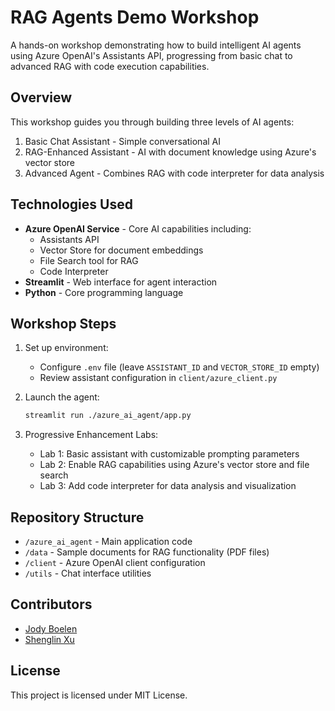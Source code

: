 # RAG Agents Demo Workshop

A hands-on workshop demonstrating how to build intelligent AI agents using Azure OpenAI's Assistants API, progressing from basic chat to advanced RAG with code execution capabilities.

## Overview

This workshop guides you through building three levels of AI agents:
1. Basic Chat Assistant - Simple conversational AI
2. RAG-Enhanced Assistant - AI with document knowledge using Azure's vector store
3. Advanced Agent - Combines RAG with code interpreter for data analysis

## Technologies Used

- **Azure OpenAI Service** - Core AI capabilities including:
  - Assistants API
  - Vector Store for document embeddings
  - File Search tool for RAG
  - Code Interpreter
- **Streamlit** - Web interface for agent interaction
- **Python** - Core programming language

## Workshop Steps

1. Set up environment:
   - Configure `.env` file (leave `ASSISTANT_ID` and `VECTOR_STORE_ID` empty)
   - Review assistant configuration in `client/azure_client.py`

2. Launch the agent:
   ```bash
   streamlit run ./azure_ai_agent/app.py
   ```

3. Progressive Enhancement Labs:
   - Lab 1: Basic assistant with customizable prompting parameters
   - Lab 2: Enable RAG capabilities using Azure's vector store and file search
   - Lab 3: Add code interpreter for data analysis and visualization

## Repository Structure

- `/azure_ai_agent` - Main application code
- `/data` - Sample documents for RAG functionality (PDF files)
- `/client` - Azure OpenAI client configuration
- `/utils` - Chat interface utilities

## Contributors

- [Jody Boelen](jodyboelen@microsoft.com)
- [Shenglin Xu ](shenglinxu@microsoft.com)

## License

This project is licensed under MIT License.